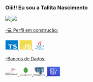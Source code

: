 ### Oiii!! Eu sou a Tallita Nascimento

<div>
  <a href="https://github.com/Talli-ns" >
  <img height='180em' src="https://github-readme-stats.vercel.app/api?username=talli-ns&show_icons=true&theme=dracula"/>
  <img height="180em" src="https://github-readme-stats.vercel.app/api/top-langs/?username=talli-ns&theme=dracula"/>
 </div>
<div style="display; inline-block"><br>
  -💻 Perfil em construção:

  <div style="display: inline_block"><br>
  <img aling="center" alt="Talli-java" height="30" width="40" src="https://raw.githubusercontent.com/devicons/devicon/master/icons/typescript/typescript-original.svg">
  <img aling="center" alt="Talli-js" height="30" width="40" src="https://raw.githubusercontent.com/devicons/devicon/master/icons/javascript/javascript-plain.svg">
  <img aling="center" alt="Talli-java" height="30" width="40" src="https://raw.githubusercontent.com/devicons/devicon/master/icons/java/java-original.svg">
  
  </div>
</div>
<div style="display; inline-block"><br>
  -Bancos de Dados:

  <div style="display: inline_block"><br>
  <img aling="center" alt="Talli-java" height="30" width="40" src="https://raw.githubusercontent.com/devicons/devicon/master/icons//microsoftsqlserver/microsoftsqlserver-original-wordmark.svg">
  <img aling="center" alt="Talli-java" height="30" width="40" src="https://raw.githubusercontent.com/devicons/devicon/master/icons/mongodb/mongodb-original-wordmark.svg">
  <img aling="center" alt="Talli-js" height="30" width="40" src="https://raw.githubusercontent.com/devicons/devicon/master/icons/postgresql/postgresql-original-wordmark.svg">
  <img aling="center" alt="Talli-java" height="30" width="40" src="https://raw.githubusercontent.com/devicons/devicon/master/icons/dynamodb/dynamodb-original.svg">
  
  </div>
</div>

<!--
**Talli-ns/talli-ns** is a ✨ _special_ ✨ repository because its `README.md` (this file) appears on your GitHub profile.

Here are some ideas to get you started:

- 🔭 I’m currently working on ...
- 🌱 I’m currently learning ...
- 👯 I’m looking to collaborate on ...
- 🤔 I’m looking for help with ...
- 💬 Ask me about ...
- 📫 How to reach me: ...
- 😄 Pronouns: ...
- ⚡ Fun fact: ...
-->
